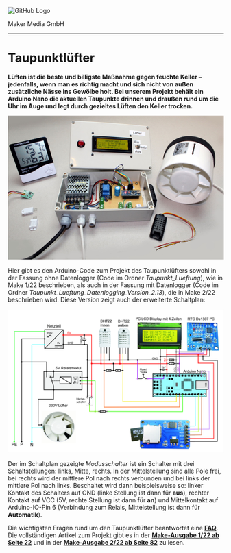 ![GitHub Logo](http://www.heise.de/make/icons/make_logo.png)

Maker Media GmbH

***

# Taupunktlüfter

**Lüften ist die beste und billigste Maßnahme gegen feuchte Keller  – jedenfalls, wenn man es richtig macht und sich nicht von außen zusätzliche Nässe ins Gewölbe holt. Bei unserem Projekt behält ein Arduino Nano die aktuellen Taupunkte drinnen und draußen rund um die Uhr im Auge und legt durch gezieltes Lüften den Keller trocken.**

![Taupunktluefter](./Taupunktluefter.jpg)

Hier gibt es den Arduino-Code zum Projekt des Taupunktlüfters sowohl in der Fassung ohne Datenlogger (Code im Ordner _Taupunkt_Lueftung_), wie in Make 1/22 beschrieben, als auch in der Fassung mit Datenlogger (Code im Ordner _Taupunkt_Lueftung_Datenlogging_Version_2.13_), die in Make 2/22 beschrieben wird. Diese Version zeigt auch der erweiterte Schaltplan:

![Schaltplan Taupunktlüfter mit Logger](./TaupunktluefterMitLogger.jpg)

Der im Schaltplan gezeigte _Modusschalter_ ist ein Schalter mit drei Schaltstellungen: links, Mitte, rechts. In der Mittelstellung sind alle Pole frei, bei rechts wird der mittlere Pol nach rechts verbunden und bei links der mittlere Pol nach links. Beschaltet wird dann beispielsweise so: linker Kontakt des Schalters auf GND (linke Stellung ist dann für **aus**), rechter Kontakt auf VCC (5V, rechte Stellung ist dann für **an**) und Mittelkontakt auf Arduino-IO-Pin 6 (Verbindung zum Relais, Mittelstellung ist dann für **Automatik**).

Die wichtigsten Fragen rund um den Taupunktlüfter beantwortet eine **[FAQ](https://heise.de/-6526328)**. Die vollständigen Artikel zum Projekt gibt es in der **[Make-Ausgabe 1/22 ab Seite 22](https://www.heise.de/select/make/2022/1/2135511212557842576)** und in der **[Make-Ausgabe 2/22 ab Seite 82](https://www.heise.de/select/make/2022/2/2204711461516715363)** zu lesen.
